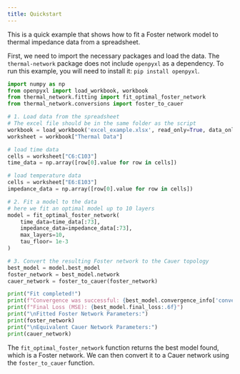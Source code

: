 ```yaml
---
title: Quickstart
---
```


This is a quick example that shows how to fit a Foster network model to thermal impedance data from a spreadsheet.

First, we need to import the necessary packages and load the data. The `thermal-network` package does not include `openpyxl` as a dependency. To run this example, you will need to install it: `pip install openpyxl`.

```python
import numpy as np
from openpyxl import load_workbook, workbook
from thermal_network.fitting import fit_optimal_foster_network
from thermal_network.conversions import foster_to_cauer

# 1. Load data from the spreadsheet
# The excel file should be in the same folder as the script
workbook = load_workbook('excel_example.xlsx', read_only=True, data_only=True)
worksheet = workbook["Thermal Data"]

# load time data
cells = worksheet["C6:C103"]
time_data = np.array([row[0].value for row in cells])

# load temperature data
cells = worksheet["E6:E103"]
impedance_data = np.array([row[0].value for row in cells])

# 2. Fit a model to the data
# here we fit an optimal model up to 10 layers
model = fit_optimal_foster_network(
    time_data=time_data[:73],
    impedance_data=impedance_data[:73],
    max_layers=10,
    tau_floor= 1e-3
)

# 3. Convert the resulting Foster network to the Cauer topology
best_model = model.best_model
foster_network = best_model.network
cauer_network = foster_to_cauer(foster_network)

print("Fit completed!")
print(f"Convergence was successful: {best_model.convergence_info['converged']}")
print(f"Final Loss (MSE): {best_model.final_loss:.6f}")
print("\nFitted Foster Network Parameters:")
print(foster_network)
print("\nEquivalent Cauer Network Parameters:")
print(cauer_network)
```

The `fit_optimal_foster_network` function returns the best model found, which is a Foster network. We can then convert it to a Cauer network using the `foster_to_cauer` function.